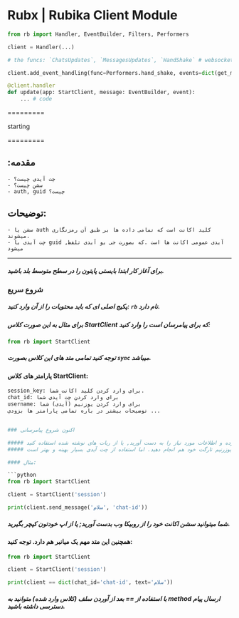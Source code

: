 # Rubx | Rubika Client Module

```python
from rb import Handler, EventBuilder, Filters, Performers

client = Handler(...)

# the funcs: `ChatsUpdates`, `MessagesUpdates`, `HandShake` # websocket

client.add_event_handling(func=Performers.hand_shake, events=dict(get_messages=True, get_chats=False))

@client.handler
def update(app: StartClient, message: EventBuilder, event):
    ... # code

```

=========

starting

=========

:مقدمه
------
    - چت آیدی چیست؟
    - سشن چیست؟
    - auth, guid چیست؟

توضیحات:
-----
    
    - سشن یا auth کلید اکانت است که تمامی داده ها بر طبق آن رمزنگاری میشوند.
    - چت آیدی یا guid ,آیدی عمومی اکانت ها است .که بصورت جی یو آیدی تلفظ میشود


________________
##### برای آغاز کار ابتدا بایستی پایتون را در سطح متوسط بلد باشید.

### شروع سریع


##### پکیج اصلی ای که باید محتویات را از آن وارد کنید:‌ `rb` نام دارد.
##### برای مثال به این صورت کلاس StartClient که برای پیامرسان است را وارد کنید:

```python
from rb import StartClient
```

##### توجه کنید تمامی متد های این کلاس بصورت `sync` میباشد.

#### پارامتر های کلاس StartClient:
```python
session_key: برای وارد کردن کلید اکانت شما.
chat_id: برای وارد کردن چت آیدی شما
username: برای وارد کردن یوزنیم (آیدی) شما
توضیحات بیشتر در باره تمامی پارامتر ها بزودی ...


### اکنون شروع پیامرسانی

##### برای ارسال یک پیام با کتابخانه شما میبایست چت آیدی تارگت خود را داشته باشید, برای اینکار به روبیکا وب مراجعه کرده و اطلاعات مورد نیاز را به دست آورید, یا از ربات های نوشته شده استفاده کنید.
##### متوانید اینکار را با یوزرنیم تارگت خود هم انجام دهید. اما استفاده از چت آیدی بسیار بهینه و بهتر است.

#### مثال:

```python
from rb import StartClient

client = StartClient('session')

print(client.send_message('سلام', 'chat-id'))
```

##### شما میتوانید سشن اکانت خود را از روبیکا وب بدست آورید; یا از اپ خودتون کپچر بگیرید.
#### همچنین این متد مهم یک میانبر هم دارد. توجه کنید:

```python
from rb import StartClient

client = StartClient('session')

print(client == dict(chat_id='chat-id', text='سلام'))
```

##### با استفاده از == بعد از آوردن سلف (کلاس وارد شده) متوانید به method ارسال پیام دسترسی داشته باشید.

